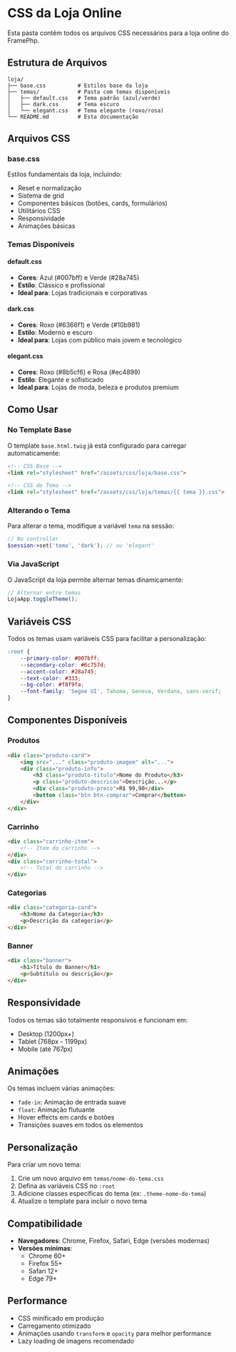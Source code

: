 # CSS da Loja Online

Esta pasta contém todos os arquivos CSS necessários para a loja online do FramePhp.

## Estrutura de Arquivos

```
loja/
├── base.css          # Estilos base da loja
├── temas/            # Pasta com temas disponíveis
│   ├── default.css   # Tema padrão (azul/verde)
│   ├── dark.css      # Tema escuro
│   └── elegant.css   # Tema elegante (roxo/rosa)
└── README.md         # Esta documentação
```

## Arquivos CSS

### base.css
Estilos fundamentais da loja, incluindo:
- Reset e normalização
- Sistema de grid
- Componentes básicos (botões, cards, formulários)
- Utilitários CSS
- Responsividade
- Animações básicas

### Temas Disponíveis

#### default.css
- **Cores**: Azul (#007bff) e Verde (#28a745)
- **Estilo**: Clássico e profissional
- **Ideal para**: Lojas tradicionais e corporativas

#### dark.css
- **Cores**: Roxo (#6366f1) e Verde (#10b981)
- **Estilo**: Moderno e escuro
- **Ideal para**: Lojas com público mais jovem e tecnológico

#### elegant.css
- **Cores**: Roxo (#8b5cf6) e Rosa (#ec4899)
- **Estilo**: Elegante e sofisticado
- **Ideal para**: Lojas de moda, beleza e produtos premium

## Como Usar

### No Template Base
O template `base.html.twig` já está configurado para carregar automaticamente:

```html
<!-- CSS Base -->
<link rel="stylesheet" href="/assets/css/loja/base.css">

<!-- CSS do Tema -->
<link rel="stylesheet" href="/assets/css/loja/temas/{{ tema }}.css">
```

### Alterando o Tema
Para alterar o tema, modifique a variável `tema` na sessão:

```php
// No controller
$session->set('tema', 'dark'); // ou 'elegant'
```

### Via JavaScript
O JavaScript da loja permite alternar temas dinamicamente:

```javascript
// Alternar entre temas
LojaApp.toggleTheme();
```

## Variáveis CSS

Todos os temas usam variáveis CSS para facilitar a personalização:

```css
:root {
    --primary-color: #007bff;
    --secondary-color: #6c757d;
    --accent-color: #28a745;
    --text-color: #333;
    --bg-color: #f8f9fa;
    --font-family: 'Segoe UI', Tahoma, Geneva, Verdana, sans-serif;
}
```

## Componentes Disponíveis

### Produtos
```html
<div class="produto-card">
    <img src="..." class="produto-imagem" alt="...">
    <div class="produto-info">
        <h3 class="produto-titulo">Nome do Produto</h3>
        <p class="produto-descricao">Descrição...</p>
        <div class="produto-preco">R$ 99,90</div>
        <button class="btn btn-comprar">Comprar</button>
    </div>
</div>
```

### Carrinho
```html
<div class="carrinho-item">
    <!-- Item do carrinho -->
</div>
<div class="carrinho-total">
    <!-- Total do carrinho -->
</div>
```

### Categorias
```html
<div class="categoria-card">
    <h3>Nome da Categoria</h3>
    <p>Descrição da categoria</p>
</div>
```

### Banner
```html
<div class="banner">
    <h1>Título do Banner</h1>
    <p>Subtítulo ou descrição</p>
</div>
```

## Responsividade

Todos os temas são totalmente responsivos e funcionam em:
- Desktop (1200px+)
- Tablet (768px - 1199px)
- Mobile (até 767px)

## Animações

Os temas incluem várias animações:
- `fade-in`: Animação de entrada suave
- `float`: Animação flutuante
- Hover effects em cards e botões
- Transições suaves em todos os elementos

## Personalização

Para criar um novo tema:

1. Crie um novo arquivo em `temas/nome-do-tema.css`
2. Defina as variáveis CSS no `:root`
3. Adicione classes específicas do tema (ex: `.theme-nome-do-tema`)
4. Atualize o template para incluir o novo tema

## Compatibilidade

- **Navegadores**: Chrome, Firefox, Safari, Edge (versões modernas)
- **Versões mínimas**: 
  - Chrome 60+
  - Firefox 55+
  - Safari 12+
  - Edge 79+

## Performance

- CSS minificado em produção
- Carregamento otimizado
- Animações usando `transform` e `opacity` para melhor performance
- Lazy loading de imagens recomendado
